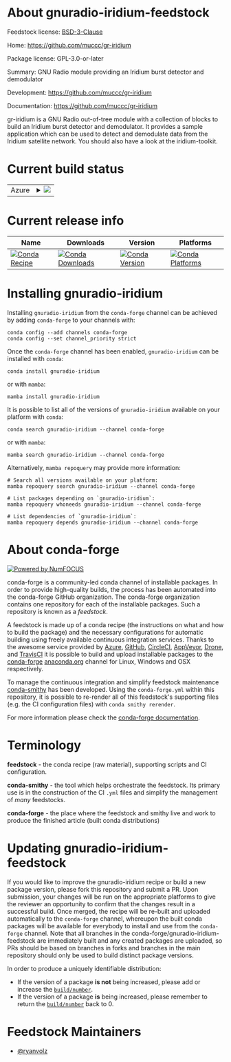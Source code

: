 About gnuradio-iridium-feedstock
================================

Feedstock license: [BSD-3-Clause](https://github.com/conda-forge/gnuradio-iridium-feedstock/blob/main/LICENSE.txt)

Home: https://github.com/muccc/gr-iridium

Package license: GPL-3.0-or-later

Summary: GNU Radio module providing an Iridium burst detector and demodulator

Development: https://github.com/muccc/gr-iridium

Documentation: https://github.com/muccc/gr-iridium

gr-iridium is a GNU Radio out-of-tree module with a collection of blocks to build an Iridium burst detector and demodulator. It provides a sample application which can be used to detect and demodulate data from the Iridium satellite network. You should also have a look at the iridium-toolkit.


Current build status
====================


<table>
    
  <tr>
    <td>Azure</td>
    <td>
      <details>
        <summary>
          <a href="https://dev.azure.com/conda-forge/feedstock-builds/_build/latest?definitionId=15057&branchName=main">
            <img src="https://dev.azure.com/conda-forge/feedstock-builds/_apis/build/status/gnuradio-iridium-feedstock?branchName=main">
          </a>
        </summary>
        <table>
          <thead><tr><th>Variant</th><th>Status</th></tr></thead>
          <tbody><tr>
              <td>linux_64_numpy1.22python3.8.____cpython</td>
              <td>
                <a href="https://dev.azure.com/conda-forge/feedstock-builds/_build/latest?definitionId=15057&branchName=main">
                  <img src="https://dev.azure.com/conda-forge/feedstock-builds/_apis/build/status/gnuradio-iridium-feedstock?branchName=main&jobName=linux&configuration=linux%20linux_64_numpy1.22python3.8.____cpython" alt="variant">
                </a>
              </td>
            </tr><tr>
              <td>linux_64_numpy2.0python3.10.____cpython</td>
              <td>
                <a href="https://dev.azure.com/conda-forge/feedstock-builds/_build/latest?definitionId=15057&branchName=main">
                  <img src="https://dev.azure.com/conda-forge/feedstock-builds/_apis/build/status/gnuradio-iridium-feedstock?branchName=main&jobName=linux&configuration=linux%20linux_64_numpy2.0python3.10.____cpython" alt="variant">
                </a>
              </td>
            </tr><tr>
              <td>linux_64_numpy2.0python3.11.____cpython</td>
              <td>
                <a href="https://dev.azure.com/conda-forge/feedstock-builds/_build/latest?definitionId=15057&branchName=main">
                  <img src="https://dev.azure.com/conda-forge/feedstock-builds/_apis/build/status/gnuradio-iridium-feedstock?branchName=main&jobName=linux&configuration=linux%20linux_64_numpy2.0python3.11.____cpython" alt="variant">
                </a>
              </td>
            </tr><tr>
              <td>linux_64_numpy2.0python3.12.____cpython</td>
              <td>
                <a href="https://dev.azure.com/conda-forge/feedstock-builds/_build/latest?definitionId=15057&branchName=main">
                  <img src="https://dev.azure.com/conda-forge/feedstock-builds/_apis/build/status/gnuradio-iridium-feedstock?branchName=main&jobName=linux&configuration=linux%20linux_64_numpy2.0python3.12.____cpython" alt="variant">
                </a>
              </td>
            </tr><tr>
              <td>linux_64_numpy2.0python3.9.____cpython</td>
              <td>
                <a href="https://dev.azure.com/conda-forge/feedstock-builds/_build/latest?definitionId=15057&branchName=main">
                  <img src="https://dev.azure.com/conda-forge/feedstock-builds/_apis/build/status/gnuradio-iridium-feedstock?branchName=main&jobName=linux&configuration=linux%20linux_64_numpy2.0python3.9.____cpython" alt="variant">
                </a>
              </td>
            </tr><tr>
              <td>linux_aarch64_numpy1.22python3.8.____cpython</td>
              <td>
                <a href="https://dev.azure.com/conda-forge/feedstock-builds/_build/latest?definitionId=15057&branchName=main">
                  <img src="https://dev.azure.com/conda-forge/feedstock-builds/_apis/build/status/gnuradio-iridium-feedstock?branchName=main&jobName=linux&configuration=linux%20linux_aarch64_numpy1.22python3.8.____cpython" alt="variant">
                </a>
              </td>
            </tr><tr>
              <td>linux_aarch64_numpy2.0python3.10.____cpython</td>
              <td>
                <a href="https://dev.azure.com/conda-forge/feedstock-builds/_build/latest?definitionId=15057&branchName=main">
                  <img src="https://dev.azure.com/conda-forge/feedstock-builds/_apis/build/status/gnuradio-iridium-feedstock?branchName=main&jobName=linux&configuration=linux%20linux_aarch64_numpy2.0python3.10.____cpython" alt="variant">
                </a>
              </td>
            </tr><tr>
              <td>linux_aarch64_numpy2.0python3.11.____cpython</td>
              <td>
                <a href="https://dev.azure.com/conda-forge/feedstock-builds/_build/latest?definitionId=15057&branchName=main">
                  <img src="https://dev.azure.com/conda-forge/feedstock-builds/_apis/build/status/gnuradio-iridium-feedstock?branchName=main&jobName=linux&configuration=linux%20linux_aarch64_numpy2.0python3.11.____cpython" alt="variant">
                </a>
              </td>
            </tr><tr>
              <td>linux_aarch64_numpy2.0python3.12.____cpython</td>
              <td>
                <a href="https://dev.azure.com/conda-forge/feedstock-builds/_build/latest?definitionId=15057&branchName=main">
                  <img src="https://dev.azure.com/conda-forge/feedstock-builds/_apis/build/status/gnuradio-iridium-feedstock?branchName=main&jobName=linux&configuration=linux%20linux_aarch64_numpy2.0python3.12.____cpython" alt="variant">
                </a>
              </td>
            </tr><tr>
              <td>linux_aarch64_numpy2.0python3.9.____cpython</td>
              <td>
                <a href="https://dev.azure.com/conda-forge/feedstock-builds/_build/latest?definitionId=15057&branchName=main">
                  <img src="https://dev.azure.com/conda-forge/feedstock-builds/_apis/build/status/gnuradio-iridium-feedstock?branchName=main&jobName=linux&configuration=linux%20linux_aarch64_numpy2.0python3.9.____cpython" alt="variant">
                </a>
              </td>
            </tr><tr>
              <td>linux_ppc64le_numpy1.22python3.8.____cpython</td>
              <td>
                <a href="https://dev.azure.com/conda-forge/feedstock-builds/_build/latest?definitionId=15057&branchName=main">
                  <img src="https://dev.azure.com/conda-forge/feedstock-builds/_apis/build/status/gnuradio-iridium-feedstock?branchName=main&jobName=linux&configuration=linux%20linux_ppc64le_numpy1.22python3.8.____cpython" alt="variant">
                </a>
              </td>
            </tr><tr>
              <td>linux_ppc64le_numpy2.0python3.10.____cpython</td>
              <td>
                <a href="https://dev.azure.com/conda-forge/feedstock-builds/_build/latest?definitionId=15057&branchName=main">
                  <img src="https://dev.azure.com/conda-forge/feedstock-builds/_apis/build/status/gnuradio-iridium-feedstock?branchName=main&jobName=linux&configuration=linux%20linux_ppc64le_numpy2.0python3.10.____cpython" alt="variant">
                </a>
              </td>
            </tr><tr>
              <td>linux_ppc64le_numpy2.0python3.11.____cpython</td>
              <td>
                <a href="https://dev.azure.com/conda-forge/feedstock-builds/_build/latest?definitionId=15057&branchName=main">
                  <img src="https://dev.azure.com/conda-forge/feedstock-builds/_apis/build/status/gnuradio-iridium-feedstock?branchName=main&jobName=linux&configuration=linux%20linux_ppc64le_numpy2.0python3.11.____cpython" alt="variant">
                </a>
              </td>
            </tr><tr>
              <td>linux_ppc64le_numpy2.0python3.12.____cpython</td>
              <td>
                <a href="https://dev.azure.com/conda-forge/feedstock-builds/_build/latest?definitionId=15057&branchName=main">
                  <img src="https://dev.azure.com/conda-forge/feedstock-builds/_apis/build/status/gnuradio-iridium-feedstock?branchName=main&jobName=linux&configuration=linux%20linux_ppc64le_numpy2.0python3.12.____cpython" alt="variant">
                </a>
              </td>
            </tr><tr>
              <td>linux_ppc64le_numpy2.0python3.9.____cpython</td>
              <td>
                <a href="https://dev.azure.com/conda-forge/feedstock-builds/_build/latest?definitionId=15057&branchName=main">
                  <img src="https://dev.azure.com/conda-forge/feedstock-builds/_apis/build/status/gnuradio-iridium-feedstock?branchName=main&jobName=linux&configuration=linux%20linux_ppc64le_numpy2.0python3.9.____cpython" alt="variant">
                </a>
              </td>
            </tr><tr>
              <td>osx_64_numpy1.22python3.8.____cpython</td>
              <td>
                <a href="https://dev.azure.com/conda-forge/feedstock-builds/_build/latest?definitionId=15057&branchName=main">
                  <img src="https://dev.azure.com/conda-forge/feedstock-builds/_apis/build/status/gnuradio-iridium-feedstock?branchName=main&jobName=osx&configuration=osx%20osx_64_numpy1.22python3.8.____cpython" alt="variant">
                </a>
              </td>
            </tr><tr>
              <td>osx_64_numpy2.0python3.10.____cpython</td>
              <td>
                <a href="https://dev.azure.com/conda-forge/feedstock-builds/_build/latest?definitionId=15057&branchName=main">
                  <img src="https://dev.azure.com/conda-forge/feedstock-builds/_apis/build/status/gnuradio-iridium-feedstock?branchName=main&jobName=osx&configuration=osx%20osx_64_numpy2.0python3.10.____cpython" alt="variant">
                </a>
              </td>
            </tr><tr>
              <td>osx_64_numpy2.0python3.11.____cpython</td>
              <td>
                <a href="https://dev.azure.com/conda-forge/feedstock-builds/_build/latest?definitionId=15057&branchName=main">
                  <img src="https://dev.azure.com/conda-forge/feedstock-builds/_apis/build/status/gnuradio-iridium-feedstock?branchName=main&jobName=osx&configuration=osx%20osx_64_numpy2.0python3.11.____cpython" alt="variant">
                </a>
              </td>
            </tr><tr>
              <td>osx_64_numpy2.0python3.12.____cpython</td>
              <td>
                <a href="https://dev.azure.com/conda-forge/feedstock-builds/_build/latest?definitionId=15057&branchName=main">
                  <img src="https://dev.azure.com/conda-forge/feedstock-builds/_apis/build/status/gnuradio-iridium-feedstock?branchName=main&jobName=osx&configuration=osx%20osx_64_numpy2.0python3.12.____cpython" alt="variant">
                </a>
              </td>
            </tr><tr>
              <td>osx_64_numpy2.0python3.9.____cpython</td>
              <td>
                <a href="https://dev.azure.com/conda-forge/feedstock-builds/_build/latest?definitionId=15057&branchName=main">
                  <img src="https://dev.azure.com/conda-forge/feedstock-builds/_apis/build/status/gnuradio-iridium-feedstock?branchName=main&jobName=osx&configuration=osx%20osx_64_numpy2.0python3.9.____cpython" alt="variant">
                </a>
              </td>
            </tr><tr>
              <td>osx_arm64_numpy1.22python3.8.____cpython</td>
              <td>
                <a href="https://dev.azure.com/conda-forge/feedstock-builds/_build/latest?definitionId=15057&branchName=main">
                  <img src="https://dev.azure.com/conda-forge/feedstock-builds/_apis/build/status/gnuradio-iridium-feedstock?branchName=main&jobName=osx&configuration=osx%20osx_arm64_numpy1.22python3.8.____cpython" alt="variant">
                </a>
              </td>
            </tr><tr>
              <td>osx_arm64_numpy2.0python3.10.____cpython</td>
              <td>
                <a href="https://dev.azure.com/conda-forge/feedstock-builds/_build/latest?definitionId=15057&branchName=main">
                  <img src="https://dev.azure.com/conda-forge/feedstock-builds/_apis/build/status/gnuradio-iridium-feedstock?branchName=main&jobName=osx&configuration=osx%20osx_arm64_numpy2.0python3.10.____cpython" alt="variant">
                </a>
              </td>
            </tr><tr>
              <td>osx_arm64_numpy2.0python3.11.____cpython</td>
              <td>
                <a href="https://dev.azure.com/conda-forge/feedstock-builds/_build/latest?definitionId=15057&branchName=main">
                  <img src="https://dev.azure.com/conda-forge/feedstock-builds/_apis/build/status/gnuradio-iridium-feedstock?branchName=main&jobName=osx&configuration=osx%20osx_arm64_numpy2.0python3.11.____cpython" alt="variant">
                </a>
              </td>
            </tr><tr>
              <td>osx_arm64_numpy2.0python3.12.____cpython</td>
              <td>
                <a href="https://dev.azure.com/conda-forge/feedstock-builds/_build/latest?definitionId=15057&branchName=main">
                  <img src="https://dev.azure.com/conda-forge/feedstock-builds/_apis/build/status/gnuradio-iridium-feedstock?branchName=main&jobName=osx&configuration=osx%20osx_arm64_numpy2.0python3.12.____cpython" alt="variant">
                </a>
              </td>
            </tr><tr>
              <td>osx_arm64_numpy2.0python3.9.____cpython</td>
              <td>
                <a href="https://dev.azure.com/conda-forge/feedstock-builds/_build/latest?definitionId=15057&branchName=main">
                  <img src="https://dev.azure.com/conda-forge/feedstock-builds/_apis/build/status/gnuradio-iridium-feedstock?branchName=main&jobName=osx&configuration=osx%20osx_arm64_numpy2.0python3.9.____cpython" alt="variant">
                </a>
              </td>
            </tr><tr>
              <td>win_64_numpy1.22python3.8.____cpython</td>
              <td>
                <a href="https://dev.azure.com/conda-forge/feedstock-builds/_build/latest?definitionId=15057&branchName=main">
                  <img src="https://dev.azure.com/conda-forge/feedstock-builds/_apis/build/status/gnuradio-iridium-feedstock?branchName=main&jobName=win&configuration=win%20win_64_numpy1.22python3.8.____cpython" alt="variant">
                </a>
              </td>
            </tr><tr>
              <td>win_64_numpy2.0python3.10.____cpython</td>
              <td>
                <a href="https://dev.azure.com/conda-forge/feedstock-builds/_build/latest?definitionId=15057&branchName=main">
                  <img src="https://dev.azure.com/conda-forge/feedstock-builds/_apis/build/status/gnuradio-iridium-feedstock?branchName=main&jobName=win&configuration=win%20win_64_numpy2.0python3.10.____cpython" alt="variant">
                </a>
              </td>
            </tr><tr>
              <td>win_64_numpy2.0python3.11.____cpython</td>
              <td>
                <a href="https://dev.azure.com/conda-forge/feedstock-builds/_build/latest?definitionId=15057&branchName=main">
                  <img src="https://dev.azure.com/conda-forge/feedstock-builds/_apis/build/status/gnuradio-iridium-feedstock?branchName=main&jobName=win&configuration=win%20win_64_numpy2.0python3.11.____cpython" alt="variant">
                </a>
              </td>
            </tr><tr>
              <td>win_64_numpy2.0python3.12.____cpython</td>
              <td>
                <a href="https://dev.azure.com/conda-forge/feedstock-builds/_build/latest?definitionId=15057&branchName=main">
                  <img src="https://dev.azure.com/conda-forge/feedstock-builds/_apis/build/status/gnuradio-iridium-feedstock?branchName=main&jobName=win&configuration=win%20win_64_numpy2.0python3.12.____cpython" alt="variant">
                </a>
              </td>
            </tr><tr>
              <td>win_64_numpy2.0python3.9.____cpython</td>
              <td>
                <a href="https://dev.azure.com/conda-forge/feedstock-builds/_build/latest?definitionId=15057&branchName=main">
                  <img src="https://dev.azure.com/conda-forge/feedstock-builds/_apis/build/status/gnuradio-iridium-feedstock?branchName=main&jobName=win&configuration=win%20win_64_numpy2.0python3.9.____cpython" alt="variant">
                </a>
              </td>
            </tr>
          </tbody>
        </table>
      </details>
    </td>
  </tr>
</table>

Current release info
====================

| Name | Downloads | Version | Platforms |
| --- | --- | --- | --- |
| [![Conda Recipe](https://img.shields.io/badge/recipe-gnuradio--iridium-green.svg)](https://anaconda.org/conda-forge/gnuradio-iridium) | [![Conda Downloads](https://img.shields.io/conda/dn/conda-forge/gnuradio-iridium.svg)](https://anaconda.org/conda-forge/gnuradio-iridium) | [![Conda Version](https://img.shields.io/conda/vn/conda-forge/gnuradio-iridium.svg)](https://anaconda.org/conda-forge/gnuradio-iridium) | [![Conda Platforms](https://img.shields.io/conda/pn/conda-forge/gnuradio-iridium.svg)](https://anaconda.org/conda-forge/gnuradio-iridium) |

Installing gnuradio-iridium
===========================

Installing `gnuradio-iridium` from the `conda-forge` channel can be achieved by adding `conda-forge` to your channels with:

```
conda config --add channels conda-forge
conda config --set channel_priority strict
```

Once the `conda-forge` channel has been enabled, `gnuradio-iridium` can be installed with `conda`:

```
conda install gnuradio-iridium
```

or with `mamba`:

```
mamba install gnuradio-iridium
```

It is possible to list all of the versions of `gnuradio-iridium` available on your platform with `conda`:

```
conda search gnuradio-iridium --channel conda-forge
```

or with `mamba`:

```
mamba search gnuradio-iridium --channel conda-forge
```

Alternatively, `mamba repoquery` may provide more information:

```
# Search all versions available on your platform:
mamba repoquery search gnuradio-iridium --channel conda-forge

# List packages depending on `gnuradio-iridium`:
mamba repoquery whoneeds gnuradio-iridium --channel conda-forge

# List dependencies of `gnuradio-iridium`:
mamba repoquery depends gnuradio-iridium --channel conda-forge
```


About conda-forge
=================

[![Powered by
NumFOCUS](https://img.shields.io/badge/powered%20by-NumFOCUS-orange.svg?style=flat&colorA=E1523D&colorB=007D8A)](https://numfocus.org)

conda-forge is a community-led conda channel of installable packages.
In order to provide high-quality builds, the process has been automated into the
conda-forge GitHub organization. The conda-forge organization contains one repository
for each of the installable packages. Such a repository is known as a *feedstock*.

A feedstock is made up of a conda recipe (the instructions on what and how to build
the package) and the necessary configurations for automatic building using freely
available continuous integration services. Thanks to the awesome service provided by
[Azure](https://azure.microsoft.com/en-us/services/devops/), [GitHub](https://github.com/),
[CircleCI](https://circleci.com/), [AppVeyor](https://www.appveyor.com/),
[Drone](https://cloud.drone.io/welcome), and [TravisCI](https://travis-ci.com/)
it is possible to build and upload installable packages to the
[conda-forge](https://anaconda.org/conda-forge) [anaconda.org](https://anaconda.org/)
channel for Linux, Windows and OSX respectively.

To manage the continuous integration and simplify feedstock maintenance
[conda-smithy](https://github.com/conda-forge/conda-smithy) has been developed.
Using the ``conda-forge.yml`` within this repository, it is possible to re-render all of
this feedstock's supporting files (e.g. the CI configuration files) with ``conda smithy rerender``.

For more information please check the [conda-forge documentation](https://conda-forge.org/docs/).

Terminology
===========

**feedstock** - the conda recipe (raw material), supporting scripts and CI configuration.

**conda-smithy** - the tool which helps orchestrate the feedstock.
                   Its primary use is in the construction of the CI ``.yml`` files
                   and simplify the management of *many* feedstocks.

**conda-forge** - the place where the feedstock and smithy live and work to
                  produce the finished article (built conda distributions)


Updating gnuradio-iridium-feedstock
===================================

If you would like to improve the gnuradio-iridium recipe or build a new
package version, please fork this repository and submit a PR. Upon submission,
your changes will be run on the appropriate platforms to give the reviewer an
opportunity to confirm that the changes result in a successful build. Once
merged, the recipe will be re-built and uploaded automatically to the
`conda-forge` channel, whereupon the built conda packages will be available for
everybody to install and use from the `conda-forge` channel.
Note that all branches in the conda-forge/gnuradio-iridium-feedstock are
immediately built and any created packages are uploaded, so PRs should be based
on branches in forks and branches in the main repository should only be used to
build distinct package versions.

In order to produce a uniquely identifiable distribution:
 * If the version of a package **is not** being increased, please add or increase
   the [``build/number``](https://docs.conda.io/projects/conda-build/en/latest/resources/define-metadata.html#build-number-and-string).
 * If the version of a package **is** being increased, please remember to return
   the [``build/number``](https://docs.conda.io/projects/conda-build/en/latest/resources/define-metadata.html#build-number-and-string)
   back to 0.

Feedstock Maintainers
=====================

* [@ryanvolz](https://github.com/ryanvolz/)

